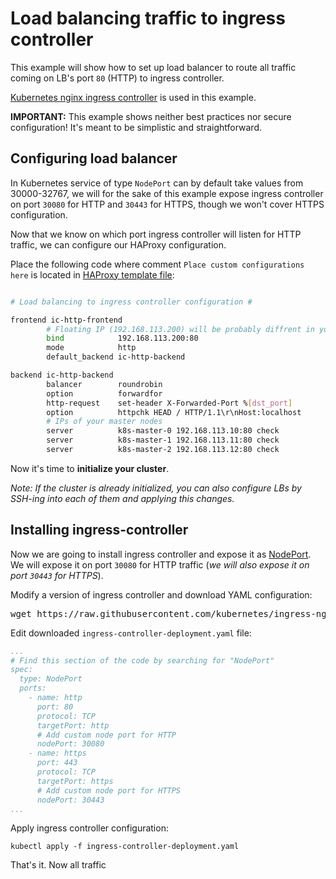 # Load balancing traffic to ingress controller

This example will show how to set up load balancer to route all traffic coming on LB's port `80` (HTTP) to ingress controller.

[Kubernetes nginx ingress controller](https://github.com/kubernetes/ingress-nginx) is used in this example.

**IMPORTANT:** This example shows neither best practices nor secure configuration! It's meant to be simplistic and straightforward.

## Configuring load balancer

In Kubernetes service of type `NodePort` can by default take values from 30000-32767, 
we will for the sake of this example expose ingress controller on port `30080` for HTTP and `30443` for HTTPS, though we won't cover HTTPS configuration.

Now that we know on which port ingress controller will listen for HTTP traffic, we can configure our HAProxy configuration.

Place the following code where comment `Place custom configurations here` is located in [HAProxy template file](../../templates/haproxy.tpl):
```bash

# Load balancing to ingress controller configuration #

frontend ic-http-frontend
        # Floating IP (192.168.113.200) will be probably diffrent in your configuration. 
        bind            192.168.113.200:80
        mode            http
        default_backend ic-http-backend

backend ic-http-backend           
        balancer        roundrobin                                                                                                                                                                          balance roundrobin
        option          forwardfor
        http-request    set-header X-Forwarded-Port %[dst_port]
        option          httpchk HEAD / HTTP/1.1\r\nHost:localhost
        # IPs of your master nodes
        server          k8s-master-0 192.168.113.10:80 check
        server          k8s-master-1 192.168.113.11:80 check
        server          k8s-master-2 192.168.113.12:80 check
```

Now it's time to **initialize your cluster**.

*Note: If the cluster is already initialized, you can also configure LBs by SSH-ing into each of them and applying this changes.*

## Installing ingress-controller

Now we are going to install ingress controller and expose it as [NodePort](https://kubernetes.io/docs/concepts/services-networking/service/#nodeport). 
We will expose it on port `30080` for HTTP traffic (*we will also expose it on port `30443` for HTTPS*). 

Modify a version of ingress controller and download YAML configuration:
<pre>
wget https://raw.githubusercontent.com/kubernetes/ingress-nginx/controller-v<b>0.35.0</b>/deploy/static/provider/baremetal/deploy.yaml -O ingress-controller-deployment.yaml
</pre>

Edit downloaded `ingress-controller-deployment.yaml` file:
```yaml
...
# Find this section of the code by searching for "NodePort"
spec:
  type: NodePort
  ports:
    - name: http
      port: 80
      protocol: TCP
      targetPort: http
      # Add custom node port for HTTP
      nodePort: 30080
    - name: https
      port: 443
      protocol: TCP
      targetPort: https
      # Add custom node port for HTTPS
      nodePort: 30443
...
```

Apply ingress controller configuration:
```shell script
kubectl apply -f ingress-controller-deployment.yaml
``` 

That's it. Now all traffic 